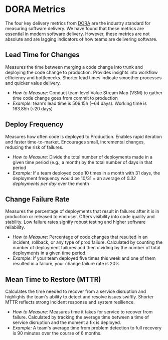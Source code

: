 # DORA Metrics

The four key delivery metrics from [DORA](https://dora.dev/) are the industry
standard for measuring software delivery. We have found that these metrics are
essential in modern software delivery. However, these metrics are not absolute
and are lagging indicators of how teams are delivering software.

## Lead Time for Changes

Measures the time between merging a code change into trunk and deploying the
code change to production. Provides insights into workflow efficiency and
bottlenecks. Shorter lead times indicate smoother processes and quicker value
delivery.

- _How to Measure:_ Conduct team level Value Stream Map (VSM) to gather time
  code change goes from commit to production
- _Example:_ team’s lead time is 509.15h (~64 days). Working time is 163.85h
  (~20 days)

## Deploy Frequency

Measures how often code is deployed to Production. Enables rapid iteration and
faster time-to-market. Encourages small, incremental changes, reducing the risk
of failures.

- _How to Measure:_ Divide the total number of deployments made in a given time
  period (e.g., a month) by the total number of days in that period
- _Example:_ If a team deployed code 10 times in a month with 31 days, the
  deployment frequency would be 10/31 = an average of _0.32 deployments per day_
  over the month

## Change Failure Rate

Measures the percentage of deployments that result in failures after it is in
production or released to end user. Offers visibility into code quality and
stability. Low failure rates signify robust testing and higher software
reliability.

- _How to Measure:_ Percentage of code changes that resulted in an incident,
  rollback, or any type of prod failure. Calculated by counting the number of
  deployment failures and then dividing by the number of total deployments in a
  given time period.
- _Example:_ If your team deployed five times this week and one of them resulted
  in a failure, your change failure rate is 20%

## Mean Time to Restore (MTTR)

Calculates the time needed to recover from a service disruption and highlights
the team's ability to detect and resolve issues swiftly. Shorter MTTR reflects
strong incident response and system resilience.

- _How to Measure:_ Measures time it takes for service to recover from failure.
  Calculated by tracking the average time between a time of service disruption
  and the moment a fix is deployed.
- _Example:_ A team's average time from problem detection to full recovery is 90
  minutes over the course of 6 months.
